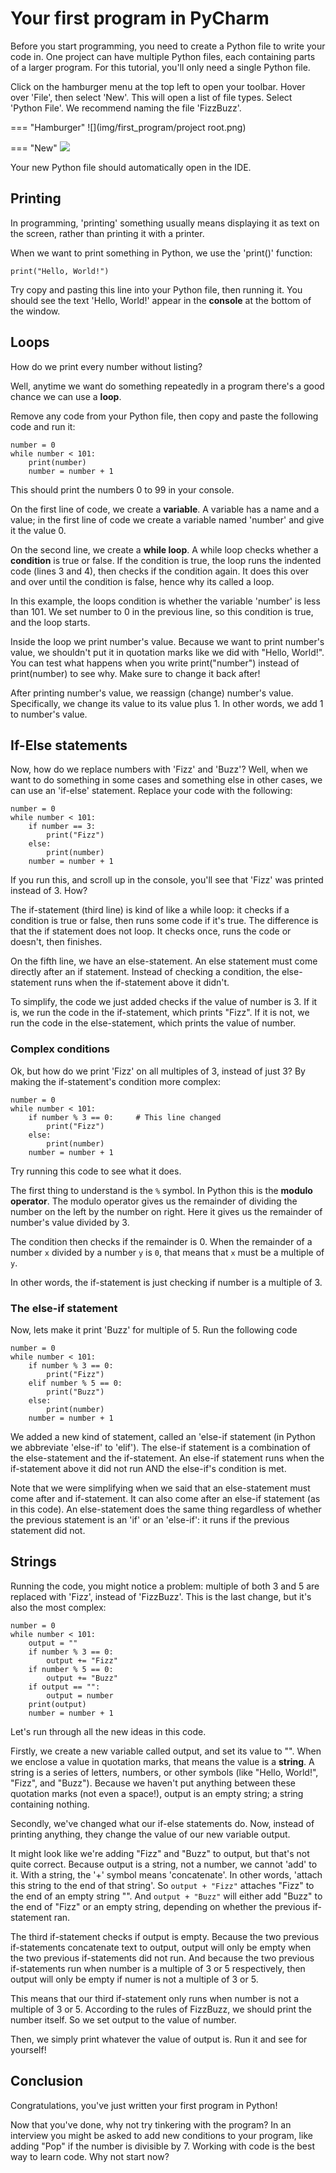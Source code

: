 # Your first program in PyCharm

Before you start programming, you need to create a Python file to write your code in. One project can have multiple Python files, each containing parts of a larger program. For this tutorial, you'll only need a single Python file.

Click on the hamburger menu at the top left to open your toolbar. Hover over 'File', then select 'New'. This will open a list of file types. Select 'Python File'. We recommend naming the file 'FizzBuzz'.

=== "Hamburger"
![](img/first_program/project root.png)

=== "New"
![](img/first_program/hamburger.png)


Your new Python file should automatically open in the IDE.

## Printing

In programming, 'printing' something usually means displaying it as text on the screen, rather than printing it with a printer.

When we want to print something in Python, we use the 'print()' function:
```
print("Hello, World!")
```
Try copy and pasting this line into your Python file, then running it. You should see the text 'Hello, World!' appear in the **console** at the bottom of the window.

## Loops

How do we print every number without listing?

Well, anytime we want do something repeatedly in a program there's a good chance we can use a **loop**.

Remove any code from your Python file, then copy and paste the following code and run it:
```
number = 0
while number < 101:
    print(number)
    number = number + 1
```
This should print the numbers 0 to 99 in your console.

On the first line of code, we create a **variable**. A variable has a name and a value; in the first line of code we create a variable named 'number' and give it the value 0.

On the second line, we create a **while loop**. A while loop checks whether a **condition** is true or false. If the condition is true, the loop runs the indented code (lines 3 and 4), then checks if the condition again. It does this over and over until the condition is false, hence why its called a loop.

In this example, the loops condition is whether the variable 'number' is less than 101. We set number to 0 in the previous line, so this condition is true, and the loop starts.

Inside the loop we print number's value. Because we want to print number's value, we shouldn't put it in quotation marks like we did with "Hello, World!". You can test what happens when you write print("number") instead of print(number) to see why. Make sure to change it back after!

After printing number's value, we reassign (change) number's value. Specifically, we change its value to its value plus 1. In other words, we add 1 to number's value. 

## If-Else statements

Now, how do we replace numbers with 'Fizz' and 'Buzz'? Well, when we want to do something in some cases and something else in other cases, we can use an 'if-else' statement. Replace your code with the following:
```
number = 0
while number < 101:
    if number == 3:
        print("Fizz")
    else:
        print(number)
    number = number + 1
```
If you run this, and scroll up in the console, you'll see that 'Fizz' was printed instead of 3. How?

The if-statement (third line) is kind of like a while loop: it checks if a condition is true or false, then runs some code if it's true. The difference is that the if statement does not loop. It checks once, runs the code or doesn't, then finishes.

On the fifth line, we have an else-statement. An else statement must come directly after an if statement. Instead of checking a condition, the else-statement runs when the if-statement above it didn't.

To simplify, the code we just added checks if the value of number is 3. If it is, we run the code in the if-statement, which prints "Fizz". If it is not, we run the code in the else-statement, which prints the value of number.

### Complex conditions

Ok, but how do we print 'Fizz' on all multiples of 3, instead of just 3? By making the if-statement's condition more complex:
```
number = 0
while number < 101:
    if number % 3 == 0:     # This line changed
        print("Fizz")
    else:
        print(number)
    number = number + 1
```
Try running this code to see what it does.

The first thing to understand is the `%` symbol. In Python this is the **modulo operator**. The modulo operator gives us the remainder of dividing the number on the left by the number on right. Here it gives us the remainder of number's value divided by 3.

The condition then checks if the remainder is 0. When the remainder of a number `x` divided by a number `y` is `0`, that means that `x` must be a multiple of `y`.

In other words, the if-statement is just checking if number is a multiple of 3.

### The else-if statement

Now, lets make it print 'Buzz' for multiple of 5. Run the following code
```
number = 0
while number < 101:
    if number % 3 == 0:
        print("Fizz")
    elif number % 5 == 0:
        print("Buzz")
    else:
        print(number)
    number = number + 1
```
We added a new kind of statement, called an 'else-if statement (in Python we abbreviate 'else-if' to 'elif'). The else-if statement is a combination of the else-statement and the if-statement. An else-if statement runs when the if-statement above it did not run AND the else-if's condition is met.

Note that we were simplifying when we said that an else-statement must come after and if-statement. It can also come after an else-if statement (as in this code). An else-statement does the same thing regardless of whether the previous statement is an 'if' or an 'else-if': it runs if the previous statement did not.

## Strings

Running the code, you might notice a problem: multiple of both 3 and 5 are replaced with 'Fizz', instead of 'FizzBuzz'. This is the last change, but it's also the most complex:
```
number = 0
while number < 101:
    output = ""
    if number % 3 == 0:
        output += "Fizz"
    if number % 5 == 0:
        output += "Buzz"
    if output == "":
        output = number
    print(output)
    number = number + 1
```

Let's run through all the new ideas in this code.

Firstly, we create a new variable called output, and set its value to "". When we enclose a value in quotation marks, that means the value is a **string**. A string is a series of letters, numbers, or other symbols (like "Hello, World!", "Fizz", and "Buzz"). Because we haven't put anything between these quotation marks (not even a space!), output is an empty string; a string containing nothing.

Secondly, we've changed what our if-else statements do. Now, instead of printing anything, they change the value of our new variable output.

It might look like we're adding "Fizz" and "Buzz" to output, but that's not quite correct. Because output is a string, not a number, we cannot 'add' to it. With a string, the '+' symbol means 'concatenate'. In other words, 'attach this string to the end of that string'.
So `output + "Fizz"` attaches "Fizz" to the end of an empty string "". And `output + "Buzz"` will either add "Buzz" to the end of "Fizz" or an empty string, depending on whether the previous if-statement ran.

The third if-statement checks if output is empty. Because the two previous if-statements concatenate text to output, output will only be empty when the two previous if-statements did not run. And because the two previous if-statements run when number is a multiple of 3 or 5 respectively, then output will only be empty if numer is not a multiple of 3 or 5.

This means that our third if-statement only runs when number is not a multiple of 3 or 5. According to the rules of FizzBuzz, we should print the number itself. So we set output to the value of number.

Then, we simply print whatever the value of output is. Run it and see for yourself!

## Conclusion
Congratulations, you've just written your first program in Python!

Now that you've done, why not try tinkering with the program? In an interview you might be asked to add new conditions to your program, like adding "Pop" if the number is divisible by 7. Working with code is the best way to learn code. Why not start now?